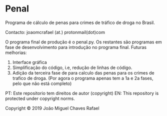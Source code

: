 # Penal
Programa de cálculo de penas para crimes de tráfico de droga no Brasil.

Contacto: joaomcrafael (at.) protonmail(dot)com

O programa final de produção é o penal.py. Os restantes são programas em fase de desenvolvimento para introdução no programa final.
Futuras melhorias:
1) Interface gráfica
2) Simplificação do código, i.e, redução de linhas de código.
3) Adição da terceira fase de para calculo das penas para os crimes de trafico de droga. (Por agora o programa apenas tem a 1a e 2a fases, pelo que não está completo)


PT: Este repositorio tem direitos de autor (copyright)
EN: This repository is protected under copyright norms.

Copyright © 2019 João Miguel Chaves Rafael 
